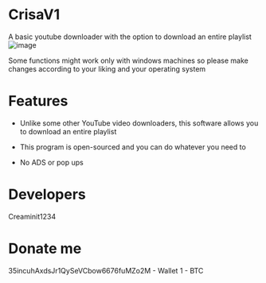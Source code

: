 # CrisaV1
A basic youtube downloader with the option to download an entire playlist
![image](https://github.com/Creaminit1234/CrisaV1/assets/118284748/7d41c4ca-b6e6-4621-a701-dd9405993b31)


Some functions might work only with windows machines so please make changes according to your liking and your operating system
# Features
 * Unlike some other YouTube video downloaders, this software allows you to download an entire playlist
 
 * This program is open-sourced and you can do whatever you need to
 
 * No ADS or pop ups
# Developers
Creaminit1234

# Donate me
35incuhAxdsJr1QySeVCbow6676fuMZo2M - Wallet 1 - BTC
